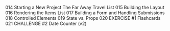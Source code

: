 014 Starting a New Project The Far Away Travel List
015 Building the Layout
016 Rendering the Items List
017 Building a Form and Handling Submissions
018 Controlled Elements
019 State vs. Props
020 EXERCISE #1 Flashcards
021 CHALLENGE #2 Date Counter (v2)